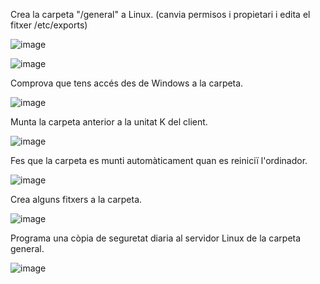 Crea la carpeta "/general" a Linux. (canvia permisos i propietari i edita el fitxer /etc/exports)

![image](https://github.com/user-attachments/assets/4eda545f-19f8-4654-8099-61304e1c5ae7)

![image](https://github.com/user-attachments/assets/ac3c4a8b-f5f4-4e2a-86ee-d4baa7c622e2)

Comprova que tens accés des de Windows a la carpeta.

![image](https://github.com/user-attachments/assets/2a36beff-7eaf-4755-ae3e-56c3d0d0fe56)

Munta la carpeta anterior a la unitat K del client.

![image](https://github.com/user-attachments/assets/ac6f2237-abac-4ddb-9474-e916651758d6)

Fes que la carpeta es munti automàticament quan es reiniciï l'ordinador.

![image](https://github.com/user-attachments/assets/e0dd8c1b-716d-40a2-9c74-11a12adcbe7f)

Crea alguns fitxers a la carpeta.

![image](https://github.com/user-attachments/assets/14b64af5-7e49-4f62-be5f-8a233157d60c)

Programa una còpia de seguretat diaria al servidor Linux de la carpeta general.

![image](https://github.com/user-attachments/assets/a8114516-d776-4ee6-bdf5-75a3161669c9)
